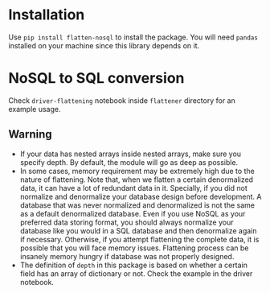 # Installation
Use `pip install flatten-nosql` to install the package. You will need `pandas` installed on your machine since this library depends on it.

# NoSQL to SQL conversion

Check `driver-flattening` notebook inside `flattener` directory for an example usage.

## Warning
 * If your data has nested arrays inside nested arrays, make sure you specify depth. By default, the module will go as deep as possible. 
 * In some cases, memory requirement may be extremely high due to the nature of flattening. Note that, when we flatten a certain denormalized data, it can have a lot of redundant data in it. Specially, if you did not normalize and denormalize your database design before development. A database that was never normalized and denormalized is not the same as a default denormalized database. Even if you use NoSQL as your preferred data storing format, you should always normalize your database like you would in a SQL database and then denormalize again if necessary. Otherwise, if you attempt flattening the complete data, it is possible that you will face memory issues. Flattening process can be insanely memory hungry if database was not properly designed.
 * The definition of `depth` in this package is based on whether a certain field has an array of dictionary or not. Check the example in the driver notebook. 
